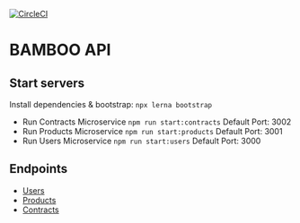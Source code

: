 [![CircleCI](https://circleci.com/gh/walterspieler/bamboo-server.svg?style=svg)](https://circleci.com/gh/walterspieler/bamboo-server)

# BAMBOO API

## Start servers

Install dependencies & bootstrap: `npx lerna bootstrap`

- Run Contracts Microservice `npm run start:contracts` Default Port: 3002
- Run Products Microservice `npm run start:products` Default Port: 3001
- Run Users Microservice `npm run start:users` Default Port: 3000

## Endpoints

- [Users](https://github.com/walterspieler/bamboo-server/tree/master/src/api/users)
- [Products](https://github.com/walterspieler/bamboo-server/tree/master/src/api/products)
- [Contracts](https://github.com/walterspieler/bamboo-server/tree/master/src/api/contracts)
